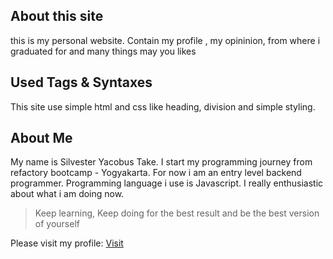 
## About this site 
this is my personal website. Contain my profile , my opininion, from where i graduated for and many things may you likes

## Used Tags & Syntaxes
This site use simple html and css like heading, division and simple styling.

## About Me
My name is Silvester Yacobus Take. I start my programming journey from refactory bootcamp - Yogyakarta. For now i am an entry level backend programmer. Programming language i use is Javascript. I really enthusiastic about what i am doing now. 
> Keep learning, Keep doing for the best result and be the best version of yourself 

Please visit my profile:
[Visit](https://www.linkedin.com/in/silvester-yacobus-take-0490935b/)


